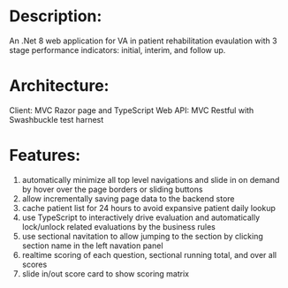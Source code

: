 # Description: 
An .Net 8 web application for VA in patient rehabilitation evaulation with 3 stage performance indicators: initial, interim, and follow up.

# Architecture:
Client: MVC Razor page and TypeScript
Web API: MVC Restful with Swashbuckle test harnest

# Features:
1. automatically minimize all top level navigations and slide in on demand by hover over the page borders or sliding buttons
2. allow incrementally saving page data to the backend store
3. cache patient list for 24 hours to avoid expansive patient daily lookup
4. use TypeScript to interactively drive evaluation and automatically lock/unlock related evaluations by the business rules
5. use sectional navitation to allow jumping to the section by clicking section name in the left navation panel
6. realtime scoring of each question, sectional running total, and over all scores
7. slide in/out score card to show scoring matrix



